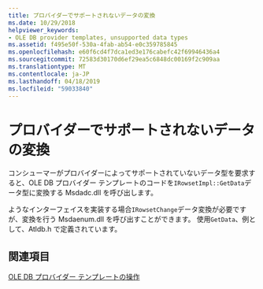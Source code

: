 ```yaml
---
title: プロバイダーでサポートされないデータの変換
ms.date: 10/29/2018
helpviewer_keywords:
- OLE DB provider templates, unsupported data types
ms.assetid: f495e50f-530a-4fab-ab54-e0c359785845
ms.openlocfilehash: e60f6cd4f7dca1ed3e176cabefc42f69946436a4
ms.sourcegitcommit: 72583d30170d6ef29ea5c6848dc00169f2c909aa
ms.translationtype: MT
ms.contentlocale: ja-JP
ms.lasthandoff: 04/18/2019
ms.locfileid: "59033840"
---
```

# <a name="converting-data-not-supported-by-the-provider"></a>プロバイダーでサポートされないデータの変換

コンシューマーがプロバイダーによってサポートされていないデータ型を要求すると、OLE DB プロバイダー テンプレートのコードを`IRowsetImpl::GetData`データ型に変換する Msdadc.dll を呼び出します。

ようなインターフェイスを実装する場合`IRowsetChange`データ変換が必要ですが、変換を行う Msdaenum.dll を呼び出すことができます。 使用`GetData`、例として、Atldb.h で定義されています。

## <a name="see-also"></a>関連項目

[OLE DB プロバイダー テンプレートの操作](../../data/oledb/working-with-ole-db-provider-templates.md)